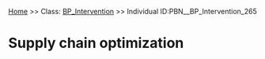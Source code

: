 [Home](https://github.com/mm80843/T3.5/blob/main/docs/index.md) >> Class: [BP_Intervention](https://github.com/mm80843/T3.5/tree/main/docs/BP_Intervention/index.md) >> Individual ID:PBN__BP_Intervention_265 

# __Supply chain optimization__

